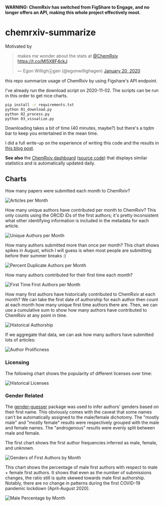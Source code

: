 **WARNING: ChemRxiv has switched from FigShare to Engage, and no longer offers an API, making this whole project effectively moot.**




# chemrxiv-summarize

Motivated by <blockquote class="twitter-tweet" data-partner="tweetdeck"><p lang="en" dir="ltr">makes me wonder about the stats at <a href="https://twitter.com/ChemRxiv?ref_src=twsrc%5Etfw">@ChemRxiv</a> <a href="https://t.co/Ml5X8F4ckJ">https://t.co/Ml5X8F4ckJ</a></p>&mdash; Egon Willighⓐgen (@egonwillighagen) <a href="https://twitter.com/egonwillighagen/status/1219193083792969728?ref_src=twsrc%5Etfw">January 20, 2020</a></blockquote>

this repo summarize usage of ChemRxiv by using Figshare's API endpoint.

I've already run the download script on 2020-11-02. The scripts
can be run in this order to get nice charts.

```bash
pip install -r requirements.txt
python 01_download.py
python 02_process.py
python 03_visualize.py
```

Downloading takes a bit of time (40 minutes, maybe?) but there's
a tqdm bar to keep you entertained in the mean time.

I did a full write-up on the experience of writing this code and the results
in [this blog post](https://cthoyt.com/2020/04/15/summarizing-chemrxiv.html).

**See also** the [ChemRxiv dashboard](https://chemrxiv-dashboard.github.io)
([source code](https://github.com/chemrxiv-dashboard/chemrxiv-dashboard.github.io))
that displays similar statistics and is automatically updated daily.

## Charts

How many papers were submitted each month to ChemRxiv?

![Articles per Month](figshare/chemrxiv/articles_per_month.png)

How many unique authors have contributed per month to ChemRxiv?
This only counts using the ORCID iDs of the first authors;
it's pretty inconsistent what other identifying information
is included in the metadata for each article.

![Unique Authors per Month](figshare/chemrxiv/unique_authors_per_month.png)

How many authors submitted more than once per month? This
chart shows spikes in August, which I will guess is when
most people are submitting before their summer breaks :) 

![Percent Duplicate Authors per Month](figshare/chemrxiv/percent_duplicate_authors_per_month.png)

How many authors contributed for their first time each month?

![First Time First Authors per Month](figshare/chemrxiv/first_time_first_authors_per_month.png)

How many first authors have historically contributed to ChemRxiv
at each month? We can take the first date of authorship for each
author then count at each month how many unique first time
authors there are. Then, we can use a cumulative sum to show
how many authors have contributed to ChemRxiv at any point in
time.

![Historical Authorship](figshare/chemrxiv/historical_authorship.png)

If we aggregate that data, we can ask how many authors have
submitted lots of articles:

![Author Prolificness](figshare/chemrxiv/author_prolificness.png)

### Licensing

The following chart shows the popularity of different licenses
over time:

![Historical Licenses](figshare/chemrxiv/historical_licenses.png)

### Gender Related

The [gender-guesser](https://pypi.org/project/gender-guesser/) package
was used to infer authors' genders based on their first name. This
obviously comes with the caveat that some names can't be automatically
assigned to the male/female dichotomy. The "mostly male" and "mostly female"
results were respectively grouped with the male and female names. The
"androgenous" results were evenly split between male and female. 

The first chart shows the first author frequencies inferred as male,
female, and unknown.

![Genders of First Authors by Month](figshare/chemrxiv/genders_by_month.png)

This chart shows the percentage of male first authors with respect
to male + female first authors. It shows that even as the number of
submissions changes, the ratio still is quite skewed towards male
first authorship. Notably, there are no change in patterns during
the first COVID-19 pandemic lockdown (April-August 2020).

![Male Percentage by Month](figshare/chemrxiv/male_percentage_by_month.png)
